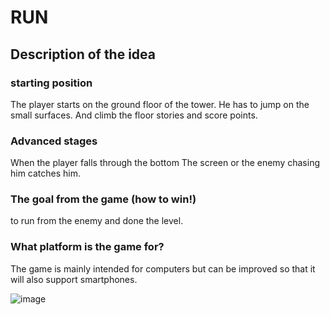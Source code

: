 # RUN

## Description of the idea

### starting position
The player starts on the ground floor of the tower. He has to jump on the small surfaces.
And climb the floor stories and score points.

### Advanced stages 
When the player falls through the bottom
The screen or the enemy chasing him catches him.

### The goal from the game (how to win!)
to run from the enemy and done the level.

### What platform is the game for?
The game is mainly intended for computers but can be improved so that it will also support smartphones.

![image](https://user-images.githubusercontent.com/74486538/138956012-e121e14e-3cc3-4213-89e8-a5e1bf252cda.gif)

